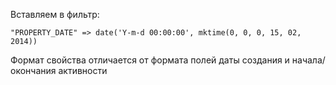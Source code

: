 Вставляем в фильтр:

    "PROPERTY_DATE" => date('Y-m-d 00:00:00', mktime(0, 0, 0, 15, 02, 2014))

Формат свойства отличается от формата полей даты создания и начала/окончания активности